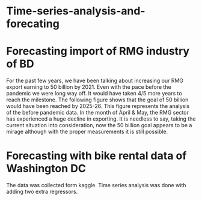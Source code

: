 # Time-series-analysis-and-forecating
# Forecasting import of RMG industry of BD
For the past few years, we have been talking about increasing our RMG export earning to 50 billion by 2021. Even with the pace before the pandemic we were long way off. It would have taken 4/5 more years to reach the milestone. 
The following figure shows that the goal of 50 billion would have been reached by 2025-26. This figure represents the analysis of the before pandemic data. 
In the month of April & May, the RMG sector has experienced a huge decline in exporting. It is needless to say, taking the current situation into consideration, now the 50 billion goal appears to be a mirage although with the proper measurements it is still possible. 

# Forecasting with bike rental data of Washington DC
The data was collected form kaggle. Time series analysis was done with adding two extra regressors.
